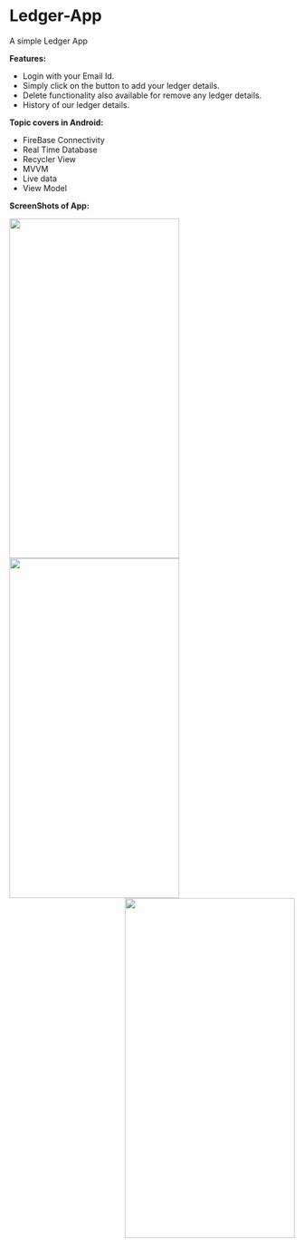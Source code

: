 # Ledger-App

A simple Ledger App

**Features:** 
- Login with your Email Id.
- Simply click on the button to add your ledger details.
- Delete functionality also available for remove any ledger details.
- History of our ledger details.

**Topic covers in Android:**
- FireBase Connectivity
- Real Time Database
- Recycler View
- MVVM
- Live data
- View Model

**ScreenShots of App:**
<p>
  <img align="left" src = "images/Login.jpg.jpg" width="300" height="600" >
  <img align="center" src = "images/Add Details.jpg" width="300" height="600" >
  <img align="right" src = "images/Transaction History.jpg" width="300" height="600" >
</p>
